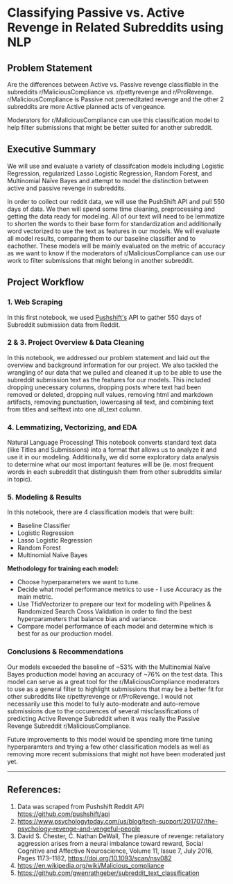 # Classifying Passive vs. Active Revenge in Related Subreddits using NLP


## Problem Statement
Are the differences between Active vs. Passive revenge classifiable in the subreddits r/MaliciousCompliance vs.  r/pettyrevenge and r/ProRevenge. r/MaliciousCompliance is Passive not premeditated revenge and the other 2 subreddits are more Active planned acts of vengeance. 

Moderators for r/MaliciousCompliance can use this classification model to help filter submissions that might be better suited for another subreddit.


## Executive Summary
We will use and evaluate a variety of classifcation models including Logistic Regression, regularized Lasso Logistic Regression, Random Forest, and Multinomial Naïve Bayes and attempt to model the distinction between active and passive revenge in subreddits. 

In order to collect our reddit data, we will use the PushShift API and pull 550 days of data.  We then will spend some time cleaning, preprocessing and getting the data ready for modeling. All of our text will need to be lemmatize to shorten the words to their base form for standardization and additionally word vectorized to use the text as features in our models. We will evaluate all model results, comparing them to our baseline classifier and to eachother. These models will be mainly evaluated on the metric of accuracy as we want to know if the moderators of r/MaliciousCompliance can use our work to filter submissions that might belong in another subreddit.


## Project Workflow

### 1. Web Scraping
In this first notebook, we used [Pushshift's](https://github.com/pushshift/api) API to gather 550 days of Subreddit submission data from Reddit.
  
### 2 & 3. Project Overview & Data Cleaning
In this notebook, we addressed our problem statement and laid out the overview and background information for our project. We also tackled the wrangling of our data that we pulled and cleaned it up to be able to use the subreddit submission text as the features for our models. This included dropping unecessary columns, dropping posts where text had been removed or deleted, dropping null values, removing html and markdown artifacts, removing punctuation, lowercasing all text, and combining text from titles and selftext into one all_text column.

### 4. Lemmatizing, Vectorizing, and EDA
Natural Language Processing! This notebook converts standard text data (like Titles and Submissions) into a format that allows us to analyze it and use it in our modeling. Additionally, we did some exploratory data analysis to determine what our most important features will be (ie. most frequent words in each subreddit that distinguish them from other subreddits similar in topic). 
  
### 5. Modeling & Results
In this notebook, there are 4 classification models that were built:
   - Baseline Classifier
   - Logistic Regression
   - Lasso Logistic Regression
   - Random Forest
   - Multinomial Naïve Bayes

**Methodology for training each model:**
   - Choose hyperparameters we want to tune.
   - Decide what model performance metrics to use - I use Accuracy as the main metric.
   - Use TfidVectorizer to prepare our text for modeling with Pipelines & Randomized Search Cross Validation in order to find the best hyperparameters that balance bias and variance.
   - Compare model performance of each model and determine which is best for as our production model.
   
### Conclusions & Recommendations
Our models exceeded the baseline of ~53% with the Multinomial Naïve Bayes production model having an accuracy of ~76% on the test data. This model can serve as a great tool for the r/MaliciousCompliance moderators to use as a general filter to highlight submissions that may be a better fit for other subreddits like r/pettyrevenge or r/ProRevenge. I would not necessarily use this model to fully auto-moderate and auto-remove submissions due to the occurences of several misclassifications of predicting Active Revenge Subreddit when it was really the Passive Revenge Subreddit r/MaliciousCompliance. 

Future improvements to this model would be spending more time tuning hyperparamters and trying a few other classification models as well as removing more recent submissions that might not have been moderated just yet.

---
## References:
1. Data was scraped from Pushshift Reddit API https://github.com/pushshift/api 
2. https://www.psychologytoday.com/us/blog/tech-support/201707/the-psychology-revenge-and-vengeful-people 
3. David S. Chester, C. Nathan DeWall, The pleasure of revenge: retaliatory aggression arises from a neural imbalance toward reward, Social Cognitive and Affective Neuroscience, Volume 11, Issue 7, July 2016, Pages 1173–1182, https://doi.org/10.1093/scan/nsv082 
4. https://en.wikipedia.org/wiki/Malicious_compliance
5. https://github.com/gwenrathgeber/subreddit_text_classification
